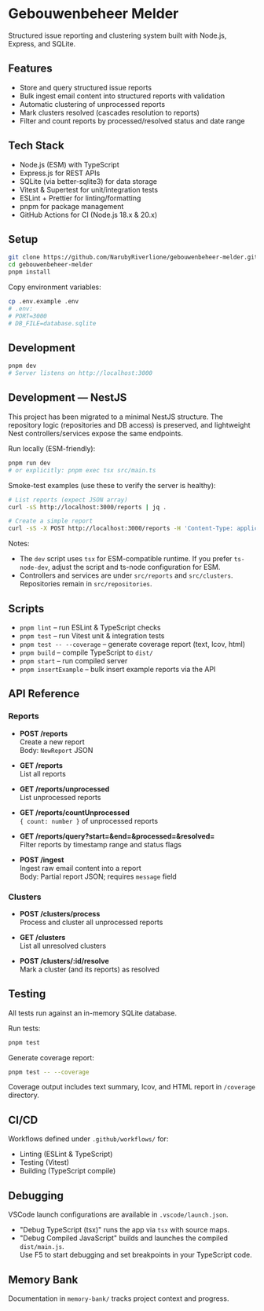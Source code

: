 # Gebouwenbeheer Melder

Structured issue reporting and clustering system built with Node.js, Express, and SQLite.

## Features

- Store and query structured issue reports
- Bulk ingest email content into structured reports with validation
- Automatic clustering of unprocessed reports
- Mark clusters resolved (cascades resolution to reports)
- Filter and count reports by processed/resolved status and date range

## Tech Stack

- Node.js (ESM) with TypeScript
- Express.js for REST APIs
- SQLite (via better-sqlite3) for data storage
- Vitest & Supertest for unit/integration tests
- ESLint + Prettier for linting/formatting
- pnpm for package management
- GitHub Actions for CI (Node.js 18.x & 20.x)

## Setup

```bash
git clone https://github.com/NarubyRiverlione/gebouwenbeheer-melder.git
cd gebouwenbeheer-melder
pnpm install
```

Copy environment variables:

```bash
cp .env.example .env
# .env:
# PORT=3000
# DB_FILE=database.sqlite
```

## Development

```bash
pnpm dev
# Server listens on http://localhost:3000
```

## Development — NestJS

This project has been migrated to a minimal NestJS structure. The repository logic (repositories and DB access) is preserved, and lightweight Nest controllers/services expose the same endpoints.

Run locally (ESM-friendly):

```bash
pnpm run dev
# or explicitly: pnpm exec tsx src/main.ts
```

Smoke-test examples (use these to verify the server is healthy):

```bash
# List reports (expect JSON array)
curl -sS http://localhost:3000/reports | jq .

# Create a simple report
curl -sS -X POST http://localhost:3000/reports -H 'Content-Type: application/json' -d '{"message":"hello"}' | jq .
```

Notes:

- The `dev` script uses `tsx` for ESM-compatible runtime. If you prefer `ts-node-dev`, adjust the script and ts-node configuration for ESM.
- Controllers and services are under `src/reports` and `src/clusters`. Repositories remain in `src/repositories`.

## Scripts

- `pnpm lint` – run ESLint & TypeScript checks
- `pnpm test` – run Vitest unit & integration tests
- `pnpm test -- --coverage` – generate coverage report (text, lcov, html)
- `pnpm build` – compile TypeScript to `dist/`
- `pnpm start` – run compiled server
- `pnpm insertExample` – bulk insert example reports via the API

## API Reference

### Reports

- **POST /reports**  
  Create a new report  
  Body: `NewReport` JSON

- **GET /reports**  
  List all reports

- **GET /reports/unprocessed**  
  List unprocessed reports

- **GET /reports/countUnprocessed**  
  `{ count: number }` of unprocessed reports

- **GET /reports/query?start=&end=&processed=&resolved=**  
  Filter reports by timestamp range and status flags

- **POST /ingest**  
  Ingest raw email content into a report  
  Body: Partial report JSON; requires `message` field

### Clusters

- **POST /clusters/process**  
  Process and cluster all unprocessed reports

- **GET /clusters**  
  List all unresolved clusters

- **POST /clusters/:id/resolve**  
  Mark a cluster (and its reports) as resolved

## Testing

All tests run against an in-memory SQLite database.

Run tests:

```bash
pnpm test
```

Generate coverage report:

```bash
pnpm test -- --coverage
```

Coverage output includes text summary, lcov, and HTML report in `/coverage` directory.

## CI/CD

Workflows defined under `.github/workflows/` for:

- Linting (ESLint & TypeScript)
- Testing (Vitest)
- Building (TypeScript compile)

## Debugging

VSCode launch configurations are available in `.vscode/launch.json`.

- "Debug TypeScript (tsx)" runs the app via `tsx` with source maps.
- "Debug Compiled JavaScript" builds and launches the compiled `dist/main.js`.  
  Use F5 to start debugging and set breakpoints in your TypeScript code.

## Memory Bank

Documentation in `memory-bank/` tracks project context and progress.
